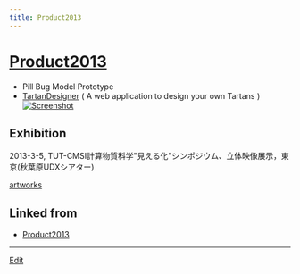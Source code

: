 ```yaml
---
title: Product2013
---
```

# [Product2013](/Product2013)


* Pill Bug Model Prototype
* [TartanDesigner](https://github.com/vitroid/TartanDesigner/) ( A web application to design your own Tartans )
   [![Screenshot](https://i.gyazo.com/bba5e74e2276877d6e281b4ce277109c.png)]([https://vitroid.github.io/TartanDesigner/](https://vitroid.github.io/TartanDesigner/))


## Exhibition


2013-3-5, TUT-CMSI計算物質科学"見える化"シンポジウム、立体映像展示，東京(秋葉原UDXシアター)

[artworks](/artworks)





## Linked from

* [Product2013](/Product2013)


----

[Edit](https://github.com/vitroid/vitroid.github.io/edit/master/MD/Product2013.md)

